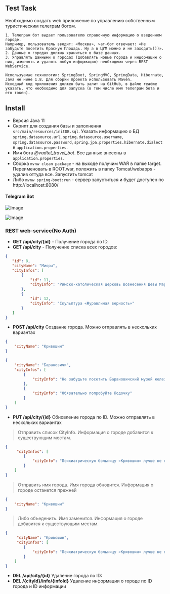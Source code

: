 ## Test Task
Необходимо создать web приложение по управлению собственным туристическим телеграм ботом.

    1. Телеграм бот выдает пользователю справочную информацию о введенном городе. 
    Например, пользователь вводит: «Москва», чат-бот отвечает: «Не забудьте посетить Красную Площадь. Ну а в ЦУМ можно и не заходить)))».
    2. Данные о городах должны храниться в базе данных.
    3. Управлять данными о городах (добавлять новые города и информацию о них, изменять и удалять любую информацию) необходимо через REST WebService.

    Используемые технологии: SpringBoot, SpringMVC, SpringData, Hibernate, Java не ниже 1.8. Для сборки проекта использовать Maven.
    Исходный код приложения должен быть залит на GitHub, в файле readme указать, что необходимо для запуска (в том числе имя телеграм бота и его токен).

## Install
* Версия Java 11  
* Скрипт для создания базы и заполнения `src/main/resources/initDB.sql`. Указать информацию о БД `spring.datasource.url`, `spring.datasource.username`, `spring.datasource.password`, `spring.jpa.properties.hibernate.dialect` в `application.properties`.  
* Имя бота _@vadtel_travel_bot_. Все данные внесены в `application.properties`.  
* Сборка `mvnw clean package` - на выходе получим WAR в папке target. Переименовать в ROOT.war, положить в папку Tomcat/webapps - удалив оттуда все. Запустить tomcat  
* Либо `mvnw spring-boot:run` - сервер запуститься и будет доступен по http://localhost:8080/



#### Telegram Bot
![Image](images/Screenshot_20200324-202006_Telegram.jpg)

![Image](images/Screenshot_20200324-202126_Telegram.jpg)

### REST web-service(No Auth)
* **GET /api/city/{id}** - Получение города по ID.
* **GET /api/city** - Получение списка всех городов: 

```json
{
   "id": 8,
   "cityName": "Миоры",
   "cityInfos": [
       {
           "id": 11,
           "cityInfo": "Римско-католическая церковь Вознесения Девы Марии (1907)"
       },
       {
           "id": 12,
           "cityInfo": "Скульптура «Журавлиная верность»"
       }
   ]
}
```

* **POST /api/city** Создание города. Можно отправлять в нескольких вариантах
```json
{
    "cityName": "Кривошин"
}
```
```json
{
    "cityName": "Барановичи",
    "cityInfos": [
        {
            "cityInfo": "Не забудьте посетить Барановичский музей железной дороги."
        },
        {
            "cityInfo": "Обязательно попробуйте Лодочку"
        }
    ]
}
```
* **PUT /api/city/{id}** Обновление города по ID. Можно отправлять в нескольких вариантах
> Отправить список CityInfo. Информация о городе добавится к существующим местам.
```json
{
	 "cityInfos": [
        {
            "cityInfo": "Психиатрическую больницу «Кривошин» лучше не посещать"
        }
    ]
}
```
> Отправить имя города. Имя города обновится. Информация о городе останется прежней
```json
{	
    "cityName": "Кривошин"
}
```
> Либо объеденить. Имя заменится. Информация о городе добавится к существующим местам.
```json
{
	 "cityName": "Кривошин",
	 "cityInfos": [
        {
            "cityInfo": "Психиатрическую больницу «Кривошин» лучше не посещать"
        }
    ]
}
```

* **DEL /api/city/{id}** Удаление города по ID: 
* **DEL /{cityId}/info/{infoId}** Удаление информации о городе по ID города и ID информации
